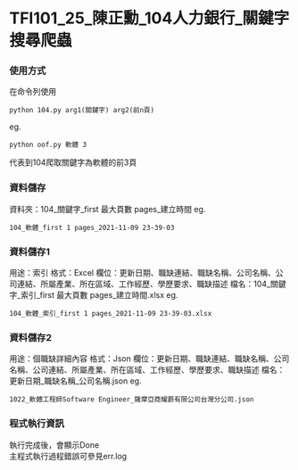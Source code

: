 # TFI101_25_陳正勳_104人力銀行_關鍵字搜尋爬蟲

### 使用方式
在命令列使用
```
python 104.py arg1(關鍵字) arg2(前n頁)
```
eg. 
```
python oof.py 軟體 3
```
代表到104爬取關鍵字為軟體的前3頁

### 資料儲存
資料夾：104_關鍵字_first 最大頁數 pages_建立時間
eg.
```
104_軟體_first 1 pages_2021-11-09 23-39-03
```

### 資料儲存1
用途：索引
格式：Excel
欄位：更新日期、職缺連結、職缺名稱、公司名稱、公司連結、所屬產業、所在區域、工作經歷、學歷要求、職缺描述
檔名：104_關鍵字_索引_first 最大頁數 pages_建立時間.xlsx
eg.
```
104_軟體_索引_first 1 pages_2021-11-09 23-39-03.xlsx
```

### 資料儲存2
用途：個職缺詳細內容
格式：Json
欄位：更新日期、職缺連結、職缺名稱、公司名稱、公司連結、所屬產業、所在區域、工作經歷、學歷要求、職缺描述
檔名：更新日期_職缺名稱_公司名稱.json
eg.
```
1022_軟體工程師Software Engineer_薩摩亞商耀爵有限公司台灣分公司.json
```

### 程式執行資訊
執行完成後，會顯示Done<br>
主程式執行過程錯誤可參見err.log

